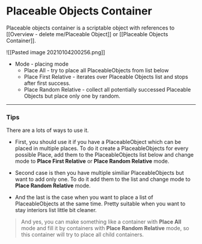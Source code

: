 # Placeable Objects Container
Placeable objects container is a scriptable object with references to [[Overview - delete me/Placeable Object]] or [[Placeable Objects Container]].

![[Pasted image 20210104200256.png]]


- Mode - placing mode
	- Place All - try to place all PlaceableObjects from list below
	- Place First Relative - iterates over Placeable Objects list and stops after first success.
	- Place Random Relative - collect all potentially successed Placeable Objects but place only one by random.

---
### Tips


There are a lots of ways to use it.

- First, you should use it if you have a PlaceableObject which can be placed in multiple places. To do it create a PlaceableObjects for every possible Place, add them to the PlaceableObjects list below and change mode to **Place First Relative** or **Place Random Relative** mode.

- Second case is then you have multiple similiar PlaceableObjects but want to add only one. To do it add them to the list and change mode to **Place Random Relative** mode.

- And the last is the case when you want to place a list of PlaceableObjects at the same time. Pretty suitable when you want to stay interiors list little bit cleaner.

>And yes, you can make something like a container with **Place All** mode and fill it by containers with  **Place Random Relative** mode, so this container will try to place all child containers.